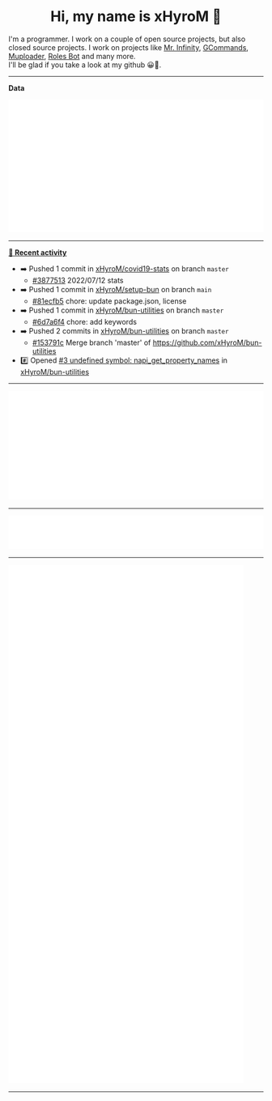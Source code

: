 <p align="center">
    <!-- <img src="https://avatars.githubusercontent.com/u/56601352" width="192" alt="hyro's pfp" /> -->
    <h1 align="center">Hi, my name is xHyroM 👋</h1>
</p>

I'm a programmer. I work on a couple of open source projects, but also closed source projects. I work on projects like [Mr. Infinity](https://discord.com/oauth2/authorize?client_id=720321585625694239&scope=bot%20applications.commands&permissions=8&redirect_uri=https://blobs.gq/imanager&prompt=consent&response_type=code), [GCommands](https://github.com/Garlic-Team/GCommands), [Muploader](https://github.com/xHyroM/Muploder), [Roles Bot](https://github.com/xHyroM/roles-bot) and many more.  
I'll be glad if you take a look at my github 😀👀.

___
**Data**

<img src="https://github.com/xHyroM/xHyroM/blob/master/.cache/base.svg">

___

**[📰 Recent activity](https://github.com/xHyroM)**
* ➡️ Pushed 1 commit in [xHyroM/covid19-stats](https://github.com/xHyroM/covid19-stats) on branch `master`
  * [#3877513](https://github.com/xHyroM/covid19-stats/commit/3877513) 2022/07/12 stats
* ➡️ Pushed 1 commit in [xHyroM/setup-bun](https://github.com/xHyroM/setup-bun) on branch `main`
  * [#81ecfb5](https://github.com/xHyroM/setup-bun/commit/81ecfb5) chore: update package.json, license
* ➡️ Pushed 1 commit in [xHyroM/bun-utilities](https://github.com/xHyroM/bun-utilities) on branch `master`
  * [#6d7a6f4](https://github.com/xHyroM/bun-utilities/commit/6d7a6f4) chore: add keywords
* ➡️ Pushed 2 commits in [xHyroM/bun-utilities](https://github.com/xHyroM/bun-utilities) on branch `master`
  * [#153791c](https://github.com/xHyroM/bun-utilities/commit/153791c) Merge branch &#39;master&#39; of https://github.com/xHyroM/bun-utilities
* #️⃣ Opened [#3 undefined symbol: napi_get_property_names](https://github.com/xHyroM/bun-utilities/issues/3) in [xHyroM/bun-utilities](https://github.com/xHyroM/bun-utilities)


___

<img src="https://github.com/xHyroM/xHyroM/blob/master/.cache/isocalendar.svg">

___

<img src="https://github.com/xHyroM/xHyroM/blob/master/.cache/languages.svg">

___

<img src="https://github.com/xHyroM/xHyroM/blob/master/.cache/achievements.svg">

___
